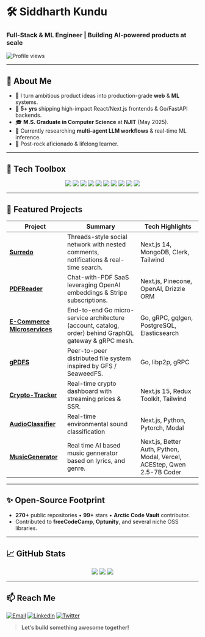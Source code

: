 # 🛠️ Siddharth Kundu

### Full-Stack & ML Engineer | Building AI-powered products at scale

![Profile views](https://komarev.com/ghpvc/?username=sid995&style=flat&color=brightgreen)

---

## 👋 About Me

- 🔭 I turn ambitious product ideas into production-grade **web** & **ML** systems.
- 💼 **5+ yrs** shipping high-impact React/Next.js frontends & Go/FastAPI backends.
- 🎓 **M.S. Graduate in Computer Science** at **NJIT** (May 2025).
- 🤖 Currently researching **multi-agent LLM workflows** & real-time ML inference.
- 🎸 Post-rock aficionado & lifelong learner.

---

## 🧰 Tech Toolbox
<div align="center">
  <img src="https://img.shields.io/badge/React-20232A?logo=react&logoColor=61DAFB&style=for-the-badge" />
  <img src="https://img.shields.io/badge/Next.js-000000?logo=nextdotjs&logoColor=white&style=for-the-badge" />
  <img src="https://img.shields.io/badge/TypeScript-3178C6?logo=typescript&logoColor=white&style=for-the-badge" />
  <img src="https://img.shields.io/badge/Tailwind-38B2AC?logo=tailwindcss&logoColor=white&style=for-the-badge" />
  <img src="https://img.shields.io/badge/Go-00ADD8?logo=go&logoColor=white&style=for-the-badge" />
  <img src="https://img.shields.io/badge/Python-3776AB?logo=python&logoColor=white&style=for-the-badge" />
  <img src="https://img.shields.io/badge/PyTorch-EE4C2C?logo=pytorch&logoColor=white&style=for-the-badge" />
  <img src="https://img.shields.io/badge/PostgreSQL-4169E1?logo=postgresql&logoColor=white&style=for-the-badge" />
  <img src="https://img.shields.io/badge/AWS-232F3E?logo=amazonaws&logoColor=white&style=for-the-badge" />
  <img src="https://img.shields.io/badge/Docker-2496ED?logo=docker&logoColor=white&style=for-the-badge" />
</div>

---

## 🚀 Featured Projects

| Project | Summary | Tech Highlights |
|---------|---------|-----------------|
| **[Surredo](https://github.com/sid995/surredo)** | Threads-style social network with nested comments, notifications & real-time search. | Next.js 14, MongoDB, Clerk, Tailwind |
| **[PDFReader](https://github.com/sid995/pdfreader)** | Chat-with-PDF SaaS leveraging OpenAI embeddings & Stripe subscriptions. | Next.js, Pinecone, OpenAI, Drizzle ORM |
| **[E-Commerce Microservices](https://github.com/sid995/ecommerce-microservice)** | End-to-end Go micro-service architecture (account, catalog, order) behind GraphQL gateway & gRPC mesh. | Go, gRPC, gqlgen, PostgreSQL, Elasticsearch |
| **[gPDFS](https://github.com/sid995/gpdfs)** | Peer-to-peer distributed file system inspired by GFS / SeaweedFS. | Go, libp2p, gRPC |
| **[Crypto-Tracker](https://github.com/sid995/crypto-tracker)** | Real-time crypto dashboard with streaming prices & SSR. | Next.js 15, Redux Toolkit, Tailwind |
| **[AudioClassifier](https://github.com/sid995/AudioClassifier)** | Real-time environmental sound classification | Next.js, Python, Pytorch, Modal |
| **[MusicGenerator](https://github.com/sid995/MusicGenerator)** | Real time AI based music gennerator based on lyrics, and genre. | Next.js, Better Auth, Python, Modal, Vercel, ACEStep, Qwen 2.5-7B Coder |

---

## ✨ Open-Source Footprint

- **270+** public repositories • **99+** stars • **Arctic Code Vault** contributor.
- Contributed to **freeCodeCamp**, **Optunity**, and several niche OSS libraries.

---

## 📈 GitHub Stats
<p align="center">
  <img src="https://github-readme-stats.vercel.app/api?username=sid995&show_icons=true&count_private=true&hide_border=true" />
  <img src="https://streak-stats.demolab.com?user=sid995&hide_border=true" />
  <img src="https://github-readme-stats.vercel.app/api/top-langs/?username=sid995&layout=compact&hide_border=true" />
</p>

---

## 📫 Reach Me

[![Email](https://img.shields.io/badge/Email-siddharth.kundu95%40gmail.com-D14836?logo=gmail&logoColor=white&style=for-the-badge)](mailto:siddharth.kundu95@gmail.com) [![LinkedIn](https://img.shields.io/badge/LinkedIn-Siddharth_Kundu-0A66C2?logo=linkedin&logoColor=white&style=for-the-badge)](https://www.linkedin.com/in/siddharthkundu/) [![Twitter](https://img.shields.io/badge/X-@sid995-000000?logo=x&logoColor=white&style=for-the-badge)](https://twitter.com/sid995)

> **Let’s build something awesome together!**
